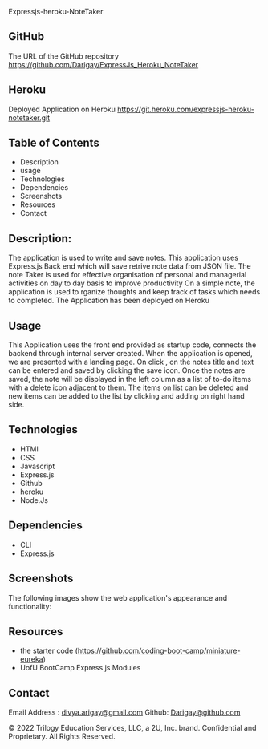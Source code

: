 Expressjs-heroku-NoteTaker

## GitHub 
The URL of the GitHub repository
https://github.com/Darigay/ExpressJs_Heroku_NoteTaker

## Heroku
Deployed Application on Heroku
https://git.heroku.com/expressjs-heroku-notetaker.git

## Table of Contents
- Description
- usage
- Technologies
- Dependencies
- Screenshots
- Resources
- Contact


## Description:
 The application is used to write and save notes. This application uses Express.js Back end which 
 will save retrive note data from JSON file.
 The note Taker is used for effective organisation of personal and managerial activities on day to day 
 basis to improve productivity 
 On a simple note, the application is used to rganize thoughts and keep track of tasks which needs to completed.
 The Application has been deployed on Heroku
 

## Usage
This Application uses the front end provided as startup code, connects the backend through internal server
created.
When the application is opened, we are presented with a landing page. On click , on the notes title and text can
be entered and saved by clicking the save icon.
Once the notes are saved, the note will be displayed in the left column as a list of to-do items with a delete icon 
adjacent to them. The items on list can be deleted and new items can be added to the list by clicking and adding on right hand side.

## Technologies
- HTMl
- CSS
- Javascript
- Express.js
- Github
- heroku
- Node.Js

## Dependencies
- CLI
- Express.js

## Screenshots

The following images show the web application's appearance and functionality: 


## Resources
- the starter code
 (https://github.com/coding-boot-camp/miniature-eureka)
- UofU BootCamp Express.js Modules



## Contact
Email Address : divya.arigay@gmail.com 
Github: Darigay@github.com



© 2022 Trilogy Education Services, LLC, a 2U, Inc. brand. Confidential and Proprietary. All Rights Reserved.
